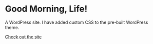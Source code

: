 # Good Morning, Life!
A WordPress site. I have added custom CSS to the pre-built WordPress theme.

[Check out the site](https://goodmorninglife.net)